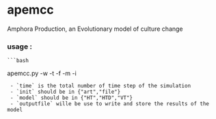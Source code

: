 # apemcc
Amphora Production, an Evolutionary model of culture change

### usage :
    ```bash
apemcc.py -w <number of Workshop> -t <time> -f <outputfile> -m <model> -i <init>
```
 - `time` is the total number of time step of the simulation 
 - `init` should be in {"art","file"}
 - `model` should be in {"HT","HTD","VT"}
 - `outputfile` wille be use to write and store the results of the model
